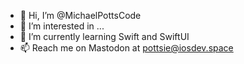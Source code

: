 - 👋 Hi, I’m @MichaelPottsCode
- 👀 I’m interested in ...
- 🌱 I’m currently learning Swift and SwiftUI
- 📫 Reach me on Mastodon at pottsie@iosdev.space

<!---
MichaelPottsCode/MichaelPottsCode is a ✨ special ✨ repository because its `README.md` (this file) appears on your GitHub profile.
You can click the Preview link to take a look at your changes.
--->

